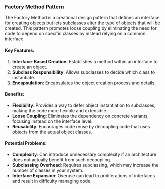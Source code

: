 ### Factory Method Pattern

The Factory Method is a creational design pattern that defines an interface for creating objects but lets subclasses alter the type of objects that will be created. This pattern promotes loose coupling by eliminating the need for code to depend on specific classes by instead relying on a common interface.

#### Key Features:
1. **Interface-Based Creation**: Establishes a method within an interface to create an object.
2. **Subclass Responsibility**: Allows subclasses to decide which class to instantiate.
3. **Encapsulation**: Encapsulates the object creation process and details.

#### Benefits:
- **Flexibility**: Provides a way to defer object instantiation to subclasses, making the code more flexible and extensible.
- **Loose Coupling**: Eliminates the dependency on concrete variants, focusing instead on the interface level.
- **Reusability**: Encourages code reuse by decoupling code that uses objects from the actual object classes.

#### Potential Problems:
- **Complexity**: Can introduce unnecessary complexity if an architecture does not actually benefit from such decoupling.
- **Subclassing Overhead**: Requires subclassing, which may increase the number of classes in your system.
- **Interface Expansion**: Overuse can lead to proliferations of interfaces and result in difficulty managing code.
